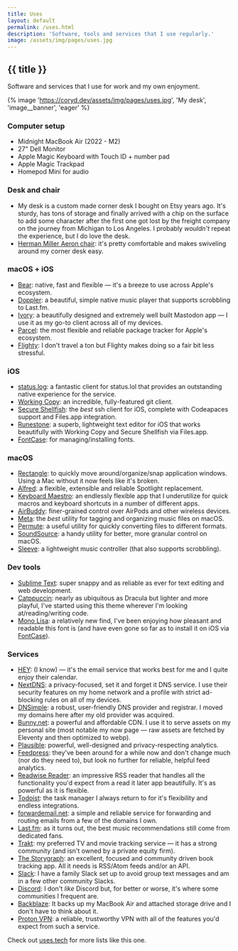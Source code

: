 ```yaml
---
title: Uses
layout: default
permalink: /uses.html
description: 'Software, tools and services that I use regularly.'
image: /assets/img/pages/uses.jpg
---
```

<h2 class="page__header">{{ title }}</h2>

Software and services that I use for work and my own enjoyment.

{% image 'https://coryd.dev/assets/img/pages/uses.jpg', 'My desk', 'image__banner', 'eager' %}

<h3>Computer setup</h3>

- Midnight MacBook Air (2022 - M2)
- 27" Dell Monitor
- Apple Magic Keyboard with Touch ID + number pad
- Apple Magic Trackpad
- Homepod Mini for audio

<h3>Desk and chair</h3>

- My desk is a custom made corner desk I bought on Etsy years ago. It's sturdy, has tons of storage and finally arrived with a chip on the surface to add some character after the first one got lost by the freight company on the journey from Michigan to Los Angeles. I probably _wouldn't_ repeat the experience, but I do love the desk.
- [Herman Miller Aeron chair](https://www.hermanmiller.com/products/seating/office-chairs/aeron-chairs/): it's pretty comfortable and makes swiveling around my corner desk easy.

<h3>macOS + iOS</h3>

- [Bear](https://bear.app): native, fast and flexible — it's a breeze to use across Apple's ecosystem.
- [Doppler](https://brushedtype.com/doppler): a beautiful, simple native music player that supports scrobbling to Last.fm.
- [Ivory](https://tapbots.com/ivory): a beautifully designed and extremely well built Mastodon app — I use it as my go-to client across all of my devices.
- [Parcel](https://parcelapp.net): the most flexible and reliable package tracker for Apple's ecosystem.
- [Flighty](https://flightyapp.com): I don't travel a ton but Flighty makes doing so a fair bit less stressful.

<h3>iOS</h3>

- [status.log](https://apps.apple.com/us/app/status-log/id6444921793): a fantastic client for status.lol that provides an outstanding native experience for the service.
- [Working Copy](https://workingcopy.app): an incredible, fully-featured git client.
- [Secure Shellfish](https://secureshellfish.app): the *best* ssh client for iOS, complete with Codeapaces support and Files.app integration.
- [Runestone](https://runestone.app): a superb, lightweight text editor for iOS that works beautifully with Working Copy and Secure Shellfish via Files.app.
- [FontCase](https://apps.apple.com/us/app/fontcase-manage-your-type/id1205074470): for managing/installing fonts.

<h3>macOS</h3>

- [Rectangle](https://rectangleapp.com): to quickly move around/organize/snap application windows. Using a Mac without it now feels like it's broken.
- [Alfred](https://alfredapp.com): a flexible, extensible and reliable Spotlight replacement.
- [Keyboard Maestro](https://www.keyboardmaestro.com): an endlessly flexible app that I underutilize for quick macros and keyboard shortcuts in a number of different apps.
- [AirBuddy](https://v2.airbuddy.app): finer-grained control over AirPods and other wireless devices.
- [Meta](https://www.nightbirdsevolve.com/meta): the _best_ utility for tagging and organizing music files on macOS.
- [Permute](https://software.charliemonroe.net/permute): a useful utility for quickly converting files to different formats.
- [SoundSource](https://rogueamoeba.com/soundsource): a handy utility for better, more granular control on macOS.
- [Sleeve](https://replay.software/sleeve): a lightweight music controller (that also supports scrobbling).

<h3>Dev tools</h3>

- [Sublime Text](https://www.sublimetext.com): super snappy and as reliable as ever for text editing and web development.
- [Catppuccin](https://github.com/catppuccin): nearly as ubiquitous as Dracula but lighter and more playful, I've started using this theme wherever I'm looking at/reading/writing code.
- [Mono Lisa](https://monolisa.dev): a relatively new find, I've been enjoying how pleasant and readable this font is (and have even gone so far as to install it on iOS via [FontCase](https://apps.apple.com/us/app/fontcase-manage-your-type/id1205074470)).

<h3>Services</h3>

- [HEY](https://hey.com): (I know) — it's the email service that works best for me and I quite enjoy their calendar.
- <a class="plausible-event-name=NextDNS+referral" href="https://nextdns.io/?from=m56mt3z6">NextDNS</a>: a privacy-focused, set it and forget it DNS service. I use their security features on my home network and a profile with strict ad-blocking rules on all of my devices.
- <a class="plausible-event-name=DNSimple+referral" href="https://dnsimple.com/r/3a7cbb9e15df8f">DNSimple</a>: a robust, user-friendly DNS provider and registrar. I moved my domains here after my old provider was acquired.
- <a class="plausible-event-name=bunny+referral" href="https://bunny.net?ref=revw3mehej">Bunny.net</a>: a powerful and affordable CDN. I use it to serve assets on my personal site (most notable my now page — raw assets are fetched by Eleventy and then optimized to webp).
- [Plausible](https://plausible.io): powerful, well-designed and privacy-respecting analytics.
- <a class="plausible-event-name=Feedpress+referral" href="https://feedpress.com/?affid=34370">Feedpress</a>: they've been around for a while now and don't change much (nor do they need to), but look no further for reliable, helpful feed analytics.
- [Readwise Reader](https://readwise.io/read): an impressive RSS reader that handles all the functionality you'd expect from a read it later app beautifully. It's as powerful as it is flexible.
- [Todoist](https://todoist.com): the task manager I always return to for it's flexibility and endless integrations.
- [forwardemail.net](https://forwardemail.net): a simple and reliable service for forwarding and routing emails from a few of the domains I own.
- [Last.fm](https://last.fm): as it turns out, the best music recommendations still come from dedicated fans.
- [Trakt](https://trakt.tv): my preferred TV and movie tracking service — it has a strong community (and isn't owned by a private equity firm).
- [The Storygraph](https://thestorygraph.com): an excellent, focused and community driven book tracking app. All it needs is RSS/Atom feeds and/or an API.
- [Slack](http://slack.com): I have a family Slack set up to avoid group text messages and am in a few other community Slacks.
- [Discord](http://discord.com): I don't _like_ Discord but, for better or worse, it's where some communities I frequent are.
- [Backblaze](https://backblaze.com): It backs up my MacBook Air and attached storage drive and I don't have to think about it.
- <a class="no-underline plausible-event-name=Proton+referral" href="https://pr.tn/ref/X775YX40Z50G">Proton VPN</a>: a reliable, trustworthy VPN with all of the features you'd expect from such a service.

Check out [uses.tech](https://uses.tech) for more lists like this one.
